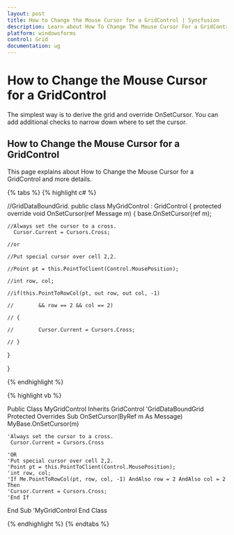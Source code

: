 ```yaml
---
layout: post
title: How to Change the Mouse Cursor for a GridControl | Syncfusion
description: Learn about How To Change The Mouse Cursor For a GridControl support in Syncfusion Windows Forms GridDataBoundGrid(Classic) control and more details.
platform: windowsforms
control: Grid
documentation: ug
---
```


# How to Change the Mouse Cursor for a GridControl

The simplest way is to derive the grid and override OnSetCursor. You can add additional checks to narrow down where to set the cursor.

## How to Change the Mouse Cursor for a GridControl

This page explains about How to Change the Mouse Cursor for a GridControl and more details.

{% tabs %}
{% highlight c# %}

//GridDataBoundGrid.
public class MyGridControl : GridControl 
{
  protected override void OnSetCursor(ref Message m)
  {
      base.OnSetCursor(ref m);

	//Always set the cursor to a cross.
      Cursor.Current = Cursors.Cross;

	//or
	
	//Put special cursor over cell 2,2.
	
	//Point pt = this.PointToClient(Control.MousePosition);
	
	//int row, col;
	
	//if(this.PointToRowCol(pt, out row, out col, -1)
	
	//        && row == 2 && col == 2)
	
	// {
	
	//        Cursor.Current = Cursors.Cross;
	
	// }

  }

}


{% endhighlight %}

{% highlight vb %}

Public Class MyGridControl
    Inherits GridControl 'GridDataBoundGrid
    Protected Overrides Sub OnSetCursor(ByRef m As Message)
    MyBase.OnSetCursor(m)
   
	'Always set the cursor to a cross.
     Cursor.Current = Cursors.Cross

	'OR
	'Put special cursor over cell 2,2.
	'Point pt = this.PointToClient(Control.MousePosition);
	'int row, col;
	'If Me.PointToRowCol(pt, row, col, -1) AndAlso row = 2 AndAlso col = 2 Then
    'Cursor.Current = Cursors.Cross;
	'End If
End Sub 
'MyGridControl 
End Class 


{% endhighlight %}
{% endtabs %}
